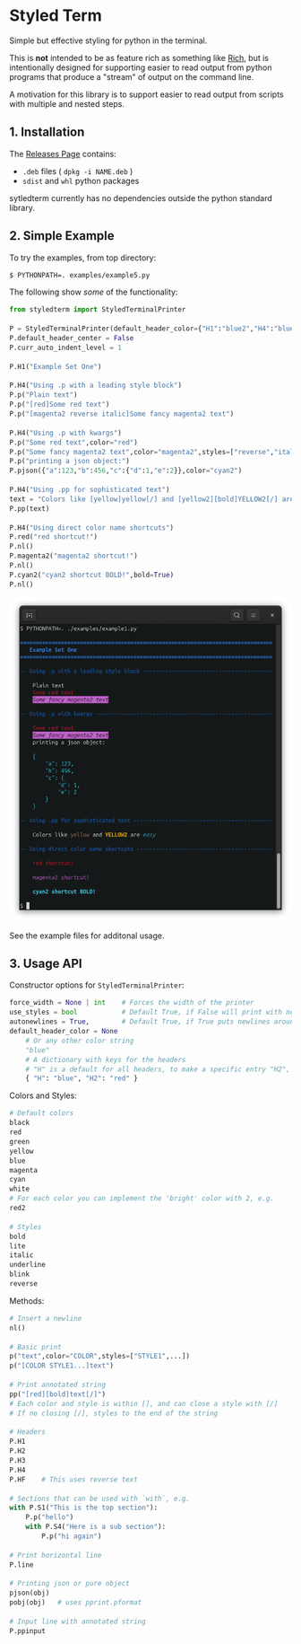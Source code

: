 # Styled Term

Simple but effective styling for python in the terminal.

This is **not** intended to be as feature rich as something like [Rich](https://github.com/Textualize/rich),
but is intentionally designed for supporting easier to read output from python programs that produce a
"stream" of output on the command line.

A motivation for this library is to support easier to read output from scripts with multiple
and nested steps.


## 1. Installation

The [Releases Page](https://github.com/jeffreyleblanc/styledterm/releases) contains:

* `.deb` files ( `dpkg -i NAME.deb` )
* `sdist` and `whl` python packages

sytledterm currently has no dependencies outside the python standard library.


## 2. Simple Example

To try the examples, from top directory:

```sh
$ PYTHONPATH=. examples/example5.py
```

The following show *some* of the functionality:

```python
from styledterm import StyledTerminalPrinter

P = StyledTerminalPrinter(default_header_color={"H1":"blue2","H4":"blue"})
P.default_header_center = False
P.curr_auto_indent_level = 1

P.H1("Example Set One")

P.H4("Using .p with a leading style block")
P.p("Plain text")
P.p("[red]Some red text")
P.p("[magenta2 reverse italic]Some fancy magenta2 text")

P.H4("Using .p with kwargs")
P.p("Some red text",color="red")
P.p("Some fancy magenta2 text",color="magenta2",styles=["reverse","italic"])
P.p("printing a json object:")
P.pjson({"a":123,"b":456,"c":{"d":1,"e":2}},color="cyan2")

P.H4("Using .pp for sophisticated text")
text = "Colors like [yellow]yellow[/] and [yellow2][bold]YELLOW2[/] are [cyan][italic]easy[/]"
P.pp(text)

P.H4("Using direct color name shortcuts")
P.red("red shortcut!")
P.nl()
P.magenta2("magenta2 shortcut!")
P.nl()
P.cyan2("cyan2 shortcut BOLD!",bold=True)
P.nl()
```

![Image of the above code in the terminal](./images/example1-screenshot.png)

See the example files for additonal usage.


## 3. Usage API

Constructor options for `StyledTerminalPrinter`:

```python
force_width = None | int    # Forces the width of the printer
use_styles = bool           # Default True, if False will print with no styling
autonewlines = True,        # Default True, if True puts newlines around P.Hx statements
default_header_color = None
    # Or any other color string
    "blue"
    # A dictionary with keys for the headers
    # "H" is a default for all headers, to make a specific entry "H2", "H3", etc..
    { "H": "blue", "H2": "red" }
```

Colors and Styles:

```python
# Default colors
black
red
green
yellow
blue
magenta
cyan
white
# For each color you can implement the 'bright' color with 2, e.g.
red2

# Styles
bold
lite
italic
underline
blink
reverse
```

Methods:

```python
# Insert a newline
nl()

# Basic print
p("text",color="COLOR",styles=["STYLE1",...])
p("[COLOR STYLE1...]text")

# Print annotated string
pp("[red][bold]text[/]")
# Each color and style is within [], and can close a style with [/]
# If no closing [/], styles to the end of the string

# Headers
P.H1
P.H2
P.H3
P.H4
P.HF    # This uses reverse text

# Sections that can be used with `with`, e.g.
with P.S1("This is the top section"):
    P.p("hello")
    with P.S4("Here is a sub section"):
        P.p("hi again")

# Print horizontal line
P.line

# Printing json or pure object
pjson(obj)
pobj(obj)   # uses pprint.pformat

# Input line with annotated string
P.ppinput
```
